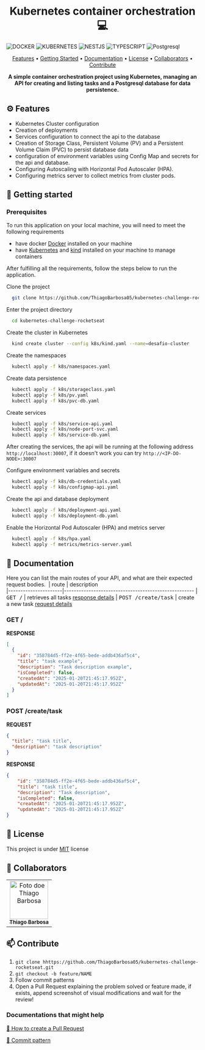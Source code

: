 [NESTJS]: https://img.shields.io/badge/nestjs-%23E0234E.svg?style=for-the-badge&logo=nestjs&logoColor=white
[KUBERNETES]: https://img.shields.io/badge/kubernetes-%23326ce5.svg?style=for-the-badge&logo=kubernetes&logoColor=white
[DOCKER]: https://img.shields.io/badge/docker-%230db7ed.svg?style=for-the-badge&logo=docker&logoColor=white
[POSTGRES]: https://img.shields.io/badge/postgresql-4169e1?style=for-the-badge&logo=postgresql&logoColor=white
[TYPESCRIPT]: https://img.shields.io/badge/typescript-%23007ACC.svg?style=for-the-badge&logo=typescript&logoColor=white

<h1 align="center" style="font-weight: bold;">Kubernetes container orchestration💻</h1>

![DOCKER][DOCKER]
![KUBERNETES][KUBERNETES]
![NESTJS][NESTJS]
![TYPESCRIPT][TYPESCRIPT]
![Postgresql][POSTGRES]

<p align="center">
<a href="#features">Features</a> •
 <a href="#started">Getting Started</a> • 
 <a href="#docs">Documentation</a> •
 <a href="#license">License</a> •
 <a href="#collaborators">Collaborators</a> •
 <a href="#contribute">Contribute</a>
</p>

<p align="center">
  <b>A simple container orchestration project using Kubernetes, managing an API for creating and listing tasks and a Postgresql database for data persistence.</b>
  <br />
</p>

<h2 id="features">⚙️ Features</h2>

- Kubernetes Cluster configuration
- Creation of deployments
- Services configuration to connect the api to the database
- Creation of Storage Class, Persistent Volume (PV) and a Persistent Volume Claim (PVC) to persist database data
- configuration of environment variables using Config Map and secrets for the api and database.
- Configuring Autoscaling with Horizontal Pod Autoscaler (HPA).
- Configuring metrics server to collect metrics from cluster pods.

<h2 id="started">🚀 Getting started</h2>

<h3>Prerequisites</h3>

To run this application on your local machine, you will need to meet the following requirements

- have docker [Docker](https://docs.docker.com/engine/install) installed on your machine
- have [Kubernetes](https://kubernetes.io/pt-br/docs/setup/) and [kind](https://kind.sigs.k8s.io/docs/user/quick-start/#installation) installed on your machine to manage containers

After fulfilling all the requirements, follow the steps below to run the application.

Clone the project

```bash
  git clone https://github.com/ThiagoBarbosa05/kubernetes-challenge-rocketseat.git
```

Enter the project directory

```bash
  cd kubernetes-challenge-rocketseat
```

Create the cluster in Kubernetes

```bash
  kind create cluster --config k8s/kind.yaml --name=desafio-cluster
```

Create the namespaces

```bash
  kubectl apply -f k8s/namespaces.yaml
```

Create data persistence

```bash
  kubectl apply -f k8s/storageclass.yaml
  kubectl apply -f k8s/pv.yaml
  kubectl apply -f k8s/pvc-db.yaml
```

Create services

```bash
  kubectl apply -f k8s/service-api.yaml
  kubectl apply -f k8s/node-port-svc.yaml
  kubectl apply -f k8s/service-db.yaml
```

After creating the services, the api will be running at the following address `http://localhost:30007`, if it doesn't work you can try `http://<IP-DO-NODE>:30007`

Configure environment variables and secrets

```bash
  kubectl apply -f k8s/db-credentials.yaml
  kubectl apply -f k8s/configmap-api.yaml
```

Create the api and database deployment

```bash
  kubectl apply -f k8s/deployment-api.yaml
  kubectl apply -f k8s/deployment-db.yaml
```

Enable the Horizontal Pod Autoscaler (HPA) and metrics server

```bash
  kubectl apply -f k8s/hpa.yaml
  kubectl apply -f metrics/metrics-server.yaml
```

<h2 id="docs"> 📖 Documentation </h2>

Here you can list the main routes of your API, and what are their expected request bodies.
​
| route | description  
|----------------------|-----------------------------------------------------
| <kbd>GET /</kbd> | retrieves all tasks [response details](#get-tasks-detail)
| <kbd>POST /create/task</kbd> | create a new task [request details](#post-task-detail)

<h3 id="get-tasks-detail">GET /</h3>

**RESPONSE**

```json
[
  {
    "id": "358784d5-ff2e-4f65-bede-addb436af5c4",
    "title": "task example",
    "description": "Task description example",
    "isCompleted": false,
    "createdAt": "2025-01-20T21:45:17.952Z",
    "updatedAt": "2025-01-20T21:45:17.952Z"
  }
]
```

<h3 id="post-task-detail">POST /create/task</h3>

**REQUEST**

```json
{
  "title": "task title",
  "description": "task description"
}
```

**RESPONSE**

```json
{
    "id": "358784d5-ff2e-4f65-bede-addb436af5c4",
    "title": "task title",
    "description": "Task description",
    "isCompleted": false,
    "createdAt": "2025-01-20T21:45:17.952Z",
    "updatedAt": "2025-01-20T21:45:17.952Z"
}
```

<h2 id="license">📃 License </h2>

This project is under <a href="https://github.com/ThiagoBarbosa05/kubernetes-challenge-rocketseat.git/main/LICENSE">MIT</a> license

<h2 id="collaborators"> 🤝 Collaborators</h2>

<table>
  <tr>
    <td align="center">
      <a href="#">
        <img src="https://avatars.githubusercontent.com/u/61393836?v=4" width="100px;" alt="Foto doe Thiago Barbosa"/><br>
        <sub>
          <b>Thiago Barbosa</b>
        </sub>
      </a>
    </td>
  </tr>
</table>

<h2 id="contribute">📫 Contribute</h2>

1. `git clone hhttps://github.com/ThiagoBarbosa05/kubernetes-challenge-rocketseat.git`
2. `git checkout -b feature/NAME`
3. Follow commit patterns
4. Open a Pull Request explaining the problem solved or feature made, if exists, append screenshot of visual modifications and wait for the review!

<h3>Documentations that might help</h3>

[📝 How to create a Pull Request](https://www.atlassian.com/br/git/tutorials/making-a-pull-request)

[💾 Commit pattern](https://gist.github.com/joshbuchea/6f47e86d2510bce28f8e7f42ae84c716)
